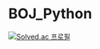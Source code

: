 # BOJ_Python
[![Solved.ac
프로필](http://mazassumnida.wtf/api/generate_badge?boj=jgeun)](https://solved.ac/jgeun)

